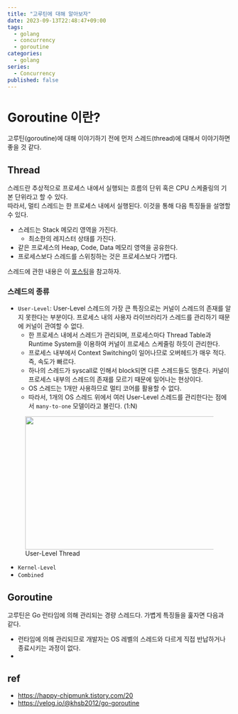 ```yaml
---
title: "고루틴에 대해 알아보자"
date: 2023-09-13T22:48:47+09:00
tags:
  - golang
  - concurrency
  - goroutine
categories:
  - golang
series:
  - Concurrency
published: false
---
```


# Goroutine 이란?

고루틴(goroutine)에 대해 이야기하기 전에 먼저 스레드(thread)에 대해서 이야기하면 좋을 것 같다.

## Thread

스레드란 추상적으로 프로세스 내에서 실행되는 흐름의 단위 혹은 CPU 스케줄링의 기본 단위라고 할 수 있다.  
따라서, 멀티 스레드는 한 프로세스 내에서 실행된다. 이것을 통해 다음 특징들을 설명할 수 있다.

- 스레드는 Stack 메모리 영역을 가진다.
  - 최소한의 레지스터 상태를 가진다.
- 같은 프로세스의 Heap, Code, Data 메모리 영역을 공유한다.
- 프로세스보다 스레드를 스위칭하는 것은 프로세스보다 가볍다.

스레드에 관한 내용은 이 [포스팅](https://20h.dev/post/linux/thread/)을 참고하자.

### 스레드의 종류

- `User-Level`: User-Level 스레드의 가장 큰 특징으로는 커널이 스레드의 존재를 알지 못한다는 부분이다. 프로세스 내의 사용자 라이브러리가 스레드를 관리하기 때문에 커널이 관여할 수 없다.
  - 한 프로세스 내에서 스레드가 관리되며, 프로세스마다 Thread Table과 Runtime System을 이용하여 커널이 프로세스 스케줄링 하듯이 관리한다.   
  - 프로세스 내부에서 Context Switching이 일어나므로 오버헤드가 매우 적다. 즉, 속도가 빠르다.
  - 하나의 스레드가 syscall로 인해서 block되면 다른 스레드들도 멈춘다. 커널이 프로세스 내부의 스레드의 존재를 모르기 때문에 일어나는 현상이다.
  - OS 스레드는 1개만 사용하므로 멀티 코어를 활용할 수 없다.
  - 따라서, 1개의 OS 스레드 위에서 여러 User-Level 스레드를 관리한다는 점에서 `many-to-one` 모델이라고 불린다. (1:N)

<figure>
  <img src="https://github.com/lee20h/blog/assets/59367782/e47f7ef6-a3f2-40ad-b932-54bd5a2c21b3" width="500" height="300"/>
  <figcaption>
    User-Level Thread
  </figcaption>
</figure>

- `Kernel-Level`
- `Combined`

## Goroutine

고루틴은 Go 런타임에 의해 관리되는 경량 스레드다. 가볍게 특징들을 훑자면 다음과 같다.
- 런타임에 의해 관리되므로 개발자는 OS 레벨의 스레드와 다르게 직접 반납하거나 종료시키는 과정이 없다.
- 


## ref

- https://happy-chipmunk.tistory.com/20
- https://velog.io/@khsb2012/go-goroutine
